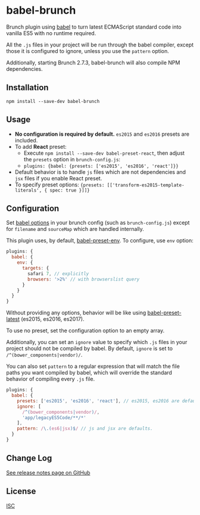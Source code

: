 babel-brunch
===========
Brunch plugin using [babel](https://github.com/babel/babel) to turn latest
ECMAScript standard code into vanilla ES5 with no runtime required.

All the `.js` files in your project will be run through the babel compiler,
except those it is configured to ignore, unless you use the `pattern` option.

Additionally, starting Brunch 2.7.3, babel-brunch will also compile NPM dependencies.

Installation
------------
`npm install --save-dev babel-brunch`

Usage
-----

- **No configuration is required by default.** `es2015` and `es2016` presets are included.
- To add **React** preset:
    - Execute `npm install --save-dev babel-preset-react`, then adjust the `presets` option in `brunch-config.js`:
    - `plugins: {babel: {presets: ['es2015', 'es2016', 'react']}}`
- Default behavior is to handle `js` files which are not dependencies and `jsx` files if you enable React preset.
- To specify preset options: `{presets: [['transform-es2015-template-literals', { spec: true }]]}`

Configuration
-------------

Set [babel options](https://babeljs.io/docs/usage/options) in your brunch
config (such as `brunch-config.js`) except for `filename` and `sourceMap`
which are handled internally.

This plugin uses, by default,
[babel-preset-env](https://github.com/babel/babel-preset-env/).
To configure, use `env` option:

```js
plugins: {
  babel: {
    env: {
      targets: {
        safari 7, // explicitly
        browsers: '>2%' // with browserslist query
      }
    }
  }
}
```
Without providing any options, behavior will be like using [babel-preset-latest](https://babeljs.io/docs/plugins/preset-latest/) (es2015, es2016, es2017).

To use no preset, set the configuration option to an empty array.

Additionally, you can set an `ignore` value to specify which `.js` files in
your project should not be compiled by babel. By default, `ignore` is set to
`/^(bower_components|vendor)/`.

You can also set `pattern` to a regular expression that will match the file
paths you want compiled by babel, which will override the standard behavior of
compiling every `.js` file.

```js
plugins: {
  babel: {
    presets: ['es2015', 'es2016', 'react'], // es2015, es2016 are defaults
    ignore: [
      /^(bower_components|vendor)/,
      'app/legacyES5Code/**/*'
    ],
    pattern: /\.(es6|jsx)$/ // js and jsx are defaults.
  }
}
```

Change Log
----------
[See release notes page on GitHub](https://github.com/babel/babel-brunch/releases)

License
-------
[ISC](https://raw.github.com/babel/babel-brunch/master/LICENSE)
